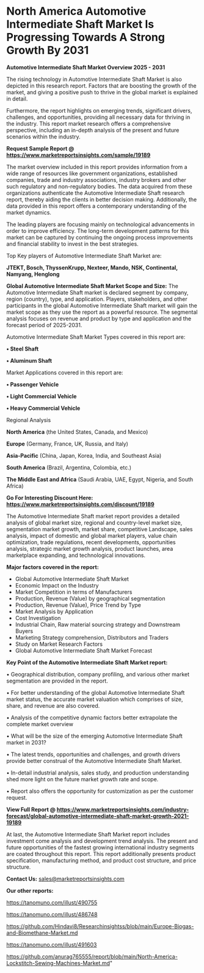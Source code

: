 # North America Automotive Intermediate Shaft Market Is Progressing Towards A Strong Growth By 2031

<Strong> Automotive Intermediate Shaft Market Overview 2025 - 2031</strong>

The rising technology in Automotive Intermediate Shaft Market is also depicted in this research report. Factors that are boosting the growth of the market, and giving a positive push to thrive in the global market is explained in detail.

Furthermore, the report highlights on emerging trends, significant drivers, challenges, and opportunities, providing all necessary data for thriving in the industry. This report market research offers a comprehensive perspective, including an in-depth analysis of the present and future scenarios within the industry.

<strong>Request Sample Report @ <a href=https://www.marketreportsinsights.com/sample/19189>https://www.marketreportsinsights.com/sample/19189</a></strong>

The market overview included in this report provides information from a wide range of resources like government organizations, established companies, trade and industry associations, industry brokers and other such regulatory and non-regulatory bodies. The data acquired from these organizations authenticate the Automotive Intermediate Shaft research report, thereby aiding the clients in better decision making. Additionally, the data provided in this report offers a contemporary understanding of the market dynamics.

The leading players are focusing mainly on technological advancements in order to improve efficiency. The long-term development patterns for this market can be captured by continuing the ongoing process improvements and financial stability to invest in the best strategies.

Top Key players of Automotive Intermediate Shaft Market are:

<strong>JTEKT, Bosch, ThyssenKrupp, Nexteer, Mando, NSK, Continental, Namyang, Henglong</strong>

<strong><b>Global Automotive Intermediate Shaft Market Scope and Size:</b></strong>
The Automotive Intermediate Shaft market is declared segment by company, region (country), type, and application. Players, stakeholders, and other participants in the global Automotive Intermediate Shaft market will gain the market scope as they use the report as a powerful resource. The segmental analysis focuses on revenue and product by type and application and the forecast period of 2025-2031.

Automotive Intermediate Shaft Market Types covered in this report are:

<strong>• Steel Shaft

• Aluminum Shaft</strong>

Market Applications covered in this report are:

<strong>• Passenger Vehicle

• Light Commercial Vehicle

• Heavy Commercial Vehicle</strong> 

Regional Analysis

<strong>North America</strong> (the United States, Canada, and Mexico)

<strong>Europe</strong> (Germany, France, UK, Russia, and Italy)

<strong>Asia-Pacific</strong> (China, Japan, Korea, India, and Southeast Asia)

<strong>South America</strong> (Brazil, Argentina, Colombia, etc.)

<strong>The Middle East and Africa</strong> (Saudi Arabia, UAE, Egypt, Nigeria, and South Africa)

<strong>Go For Interesting Discount Here: <a href=https://www.marketreportsinsights.com/discount/19189>https://www.marketreportsinsights.com/discount/19189</a></strong>

The Automotive Intermediate Shaft market report provides a detailed analysis of global market size, regional and country-level market size, segmentation market growth, market share, competitive Landscape, sales analysis, impact of domestic and global market players, value chain optimization, trade regulations, recent developments, opportunities analysis, strategic market growth analysis, product launches, area marketplace expanding, and technological innovations.

<strong><b>Major factors covered in the report:</b></strong>
<ul>
  <li>Global Automotive Intermediate Shaft Market </li>
  <li>Economic Impact on the Industry</li>
  <li>Market Competition in terms of Manufacturers</li>
  <li>Production, Revenue (Value) by geographical segmentation</li>
  <li>Production, Revenue (Value), Price Trend by Type</li>
  <li>Market Analysis by Application</li>
  <li>Cost Investigation</li>
  <li>Industrial Chain, Raw material sourcing strategy and Downstream Buyers</li>
  <li>Marketing Strategy comprehension, Distributors and Traders</li>
  <li>Study on Market Research Factors</li>
  <li>Global Automotive Intermediate Shaft Market Forecast</li>
</ul>

<strong><b>Key Point of the Automotive Intermediate Shaft Market report:</b></strong>

• Geographical distribution, company profiling, and various other market segmentation are provided in the report.

• For better understanding of the global Automotive Intermediate Shaft market status, the accurate market valuation which comprises of size, share, and revenue are also covered.

• Analysis of the competitive dynamic factors better extrapolate the complete market overview

• What will be the size of the emerging Automotive Intermediate Shaft market in 2031?

• The latest trends, opportunities and challenges, and growth drivers provide better construal of the Automotive Intermediate Shaft Market.

• In-detail industrial analysis, sales study, and production understanding shed more light on the future market growth rate and scope.

• Report also offers the opportunity for customization as per the customer request.

<strong><b>View Full Report @ <a href=https://www.marketreportsinsights.com/industry-forecast/global-automotive-intermediate-shaft-market-growth-2021-19189>https://www.marketreportsinsights.com/industry-forecast/global-automotive-intermediate-shaft-market-growth-2021-19189</a></b></strong>


At last, the Automotive Intermediate Shaft Market report includes investment come analysis and development trend analysis. The present and future opportunities of the fastest growing international industry segments are coated throughout this report. This report additionally presents product specification, manufacturing method, and product cost structure, and price structure.

<strong>Contact Us:</strong>
sales@marketreportsinsights.com

<strong>Our other reports:</strong>

<a href=https://tanomuno.com/illust/490755>https://tanomuno.com/illust/490755</a>

<a href=https://tanomuno.com/illust/486748>https://tanomuno.com/illust/486748</a>

<a href=https://github.com/Hindavi8/Researchinsightss/blob/main/Europe-Biogas-and-Biomethane-Market.md>https://github.com/Hindavi8/Researchinsightss/blob/main/Europe-Biogas-and-Biomethane-Market.md</a>

<a href=https://tanomuno.com/illust/491603>https://tanomuno.com/illust/491603</a>

<a href=https://github.com/anurag765555/report/blob/main/North-America-Lockstitch-Sewing-Machines-Market.md>https://github.com/anurag765555/report/blob/main/North-America-Lockstitch-Sewing-Machines-Market.md</a>"
